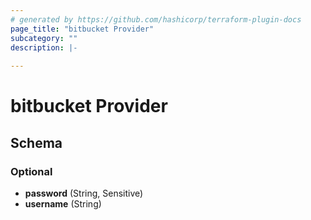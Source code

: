 ```yaml
---
# generated by https://github.com/hashicorp/terraform-plugin-docs
page_title: "bitbucket Provider"
subcategory: ""
description: |-
  
---
```


# bitbucket Provider





<!-- schema generated by tfplugindocs -->
## Schema

### Optional

- **password** (String, Sensitive)
- **username** (String)
